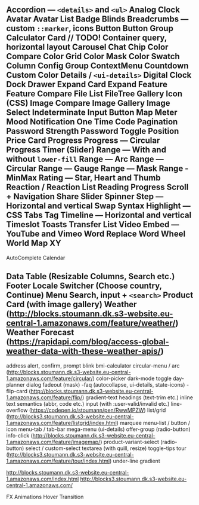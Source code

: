 Accordion — `<details>` and `<ul>`
Analog Clock
Avatar
Avatar List
Badge
Blinds
Breadcrumbs — custom `::marker`, icons
Button
Button Group
Calculator
Card // TODO! Container query, horizontal layout
Carousel
Chat
Chip
Color Compare
Color Grid
Color Mask
Color Swatch
Column
Config Group
ContextMenu
Countdown
Custom Color
Details / `<ui-details>`
Digital Clock
Dock
Drawer
Expand Card
Expand Feature
Feature Compare
File List
FileTree
Gallery
Icon (CSS)
Image Compare
Image Gallery
Image Select
Indeterminate
Input Button
Map
Meter
Mood
Notification
One Time Code
Pagination
Password Strength
Password Toggle
Position
Price Card
Progress
Progress — Circular
Progress Timer (Slider)
Range — With and without `lower-fill`
Range — Arc
Range — Circular
Range — Gauge
Range — Mask
Range - MinMax
Rating — Star, Heart and Thumb
Reaction / Reaction List
Reading Progress
Scroll + Navigation
Share
Slider
Spinner
Step — Horizontal and vertical
Swap
Syntax Highlight — CSS
Tabs
Tag
Timeline — Horizontal and vertical
Timeslot
Toasts
Transfer List
Video Embed — YouTube and Vimeo
Word Replace
Word Wheel
World Map
XY
---
AutoComplete
Calendar

Data Table (Resizable Columns, Search etc.)
Footer
Locale Switcher (Choose country, Continue)
Menu
Search, input + `<search>`
Product Card (with image gallery)
Weather (http://blocks.stoumann.dk.s3-website.eu-central-1.amazonaws.com/feature/weather/)
Weather Forecast (https://rapidapi.com/blog/access-global-weather-data-with-these-weather-apis/)
---
address
alert, confirm, prompt
blink
bmi-calculator
circular-menu / arc (http://blocks.stoumann.dk.s3-website.eu-central-1.amazonaws.com/feature/circular/)
color-picker
dark-mode toggle
day-planner
dialog
fadeout (mask)
-faq (autocollapse, ui-details, state-icons)
-flip-card (http://blocks.stoumann.dk.s3-website.eu-central-1.amazonaws.com/feature/flip/)
gradient-text
headings (text-trim etc.)
inline text semantics (abbr, code etc.)
input (with :user-valid/invalid etc.)
line-overflow (https://codepen.io/stoumann/pen/RwwMPZW)
list/grid (http://blocks3.stoumann.dk.s3-website.eu-central-1.amazonaws.com/feature/listgrid/index.html)
marquee
menu-list / button / icon
menu-tab / tab-bar
mega-menu (ui-details)
offer-group (radio-button)
info-click (http://blocks.stoumann.dk.s3-website.eu-central-1.amazonaws.com/feature/imagemap/)
product-variant-select (radio-button)
select / custom-select
textarea (with quill, resize)
toggle-tips
tour (http://blocks3.stoumann.dk.s3-website.eu-central-1.amazonaws.com/feature/tour/index.html)
under-line gradient


http://blocks.stoumann.dk.s3-website.eu-central-1.amazonaws.com/index.html
http://blocks3.stoumann.dk.s3-website.eu-central-1.amazonaws.com/

FX
Animations
Hover
Transition